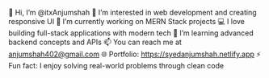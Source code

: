 👋 Hi, I’m @itxAnjumshah
👀 I’m interested in web development and creating responsive UI
🌱 I’m currently working on MERN Stack projects
💻 I love building full-stack applications with modern tech
🚀 I’m learning advanced backend concepts and APIs
📫 You can reach me at anjumshah402@gmail.com
🌐 Portfolio: https://syedanjumshah.netlify.app
⚡ Fun fact: I enjoy solving real-world problems through clean code

